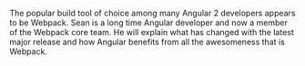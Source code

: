 The popular build tool of choice among many Angular 2 developers appears to be Webpack. Sean is a long time Angular developer and now a member of the Webpack core team. He will explain what has changed with the latest major release and how Angular benefits from all the awesomeness that is Webpack.